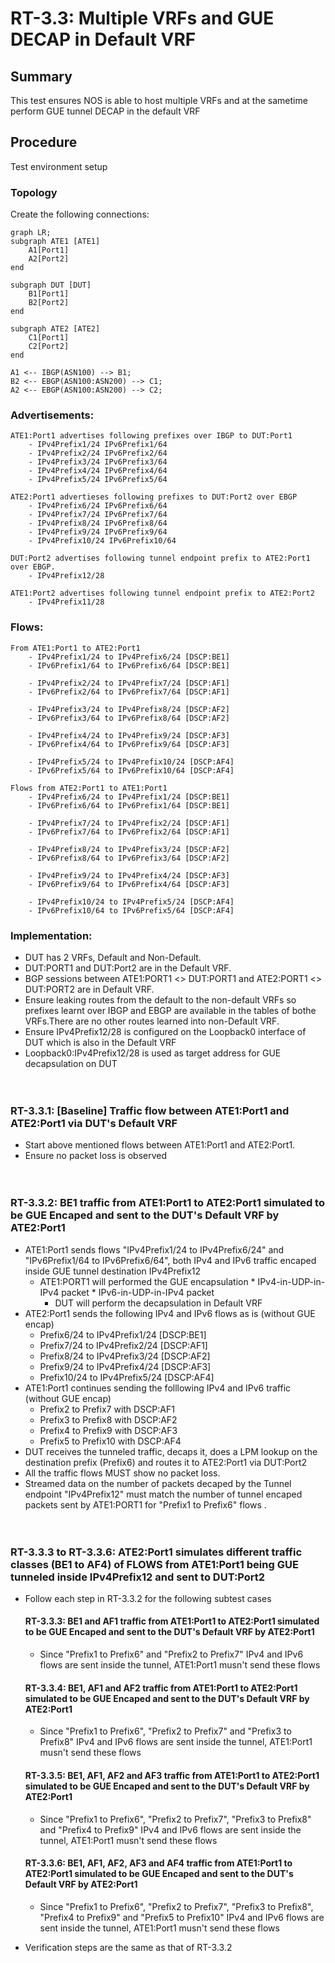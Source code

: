 # RT-3.3: Multiple VRFs and GUE DECAP in Default VRF

## Summary
This test ensures NOS is able to host multiple VRFs and at the sametime perform GUE tunnel DECAP in the default VRF

## Procedure
Test environment setup

### Topology
Create the following connections:
```mermaid
graph LR; 
subgraph ATE1 [ATE1]
    A1[Port1] 
    A2[Port2]
end

subgraph DUT [DUT]
    B1[Port1]
    B2[Port2]
end

subgraph ATE2 [ATE2]
    C1[Port1] 
    C2[Port2]
end

A1 <-- IBGP(ASN100) --> B1; 
B2 <-- EBGP(ASN100:ASN200) --> C1;
A2 <-- EBGP(ASN100:ASN200) --> C2;
```

### Advertisements:

	ATE1:Port1 advertises following prefixes over IBGP to DUT:Port1
		- IPv4Prefix1/24 IPv6Prefix1/64
		- IPv4Prefix2/24 IPv6Prefix2/64
		- IPv4Prefix3/24 IPv6Prefix3/64
		- IPv4Prefix4/24 IPv6Prefix4/64
		- IPv4Prefix5/24 IPv6Prefix5/64
	
	ATE2:Port1 advertieses following prefixes to DUT:Port2 over EBGP
		- IPv4Prefix6/24 IPv6Prefix6/64
		- IPv4Prefix7/24 IPv6Prefix7/64
		- IPv4Prefix8/24 IPv6Prefix8/64
		- IPv4Prefix9/24 IPv6Prefix9/64
		- IPv4Prefix10/24 IPv6Prefix10/64

	DUT:Port2 advertises following tunnel endpoint prefix to ATE2:Port1 over EBGP. 
		- IPv4Prefix12/28

	ATE1:Port2 advertises following tunnel endpoint prefix to ATE2:Port2
		- IPv4Prefix11/28

### Flows:

	From ATE1:Port1 to ATE2:Port1
		- IPv4Prefix1/24 to IPv4Prefix6/24 [DSCP:BE1]
		- IPv6Prefix1/64 to IPv6Prefix6/64 [DSCP:BE1]

		- IPv4Prefix2/24 to IPv4Prefix7/24 [DSCP:AF1]
		- IPv6Prefix2/64 to IPv6Prefix7/64 [DSCP:AF1]

		- IPv4Prefix3/24 to IPv4Prefix8/24 [DSCP:AF2]
		- IPv6Prefix3/64 to IPv6Prefix8/64 [DSCP:AF2]

		- IPv4Prefix4/24 to IPv4Prefix9/24 [DSCP:AF3]
		- IPv6Prefix4/64 to IPv6Prefix9/64 [DSCP:AF3]

		- IPv4Prefix5/24 to IPv4Prefix10/24 [DSCP:AF4]
		- IPv6Prefix5/64 to IPv6Prefix10/64 [DSCP:AF4]

	Flows from ATE2:Port1 to ATE1:Port1
		- IPv4Prefix6/24 to IPv4Prefix1/24 [DSCP:BE1]
		- IPv6Prefix6/64 to IPv6Prefix1/64 [DSCP:BE1]

		- IPv4Prefix7/24 to IPv4Prefix2/24 [DSCP:AF1]
		- IPv6Prefix7/64 to IPv6Prefix2/64 [DSCP:AF1]

		- IPv4Prefix8/24 to IPv4Prefix3/24 [DSCP:AF2]
		- IPv6Prefix8/64 to IPv6Prefix3/64 [DSCP:AF2]

		- IPv4Prefix9/24 to IPv4Prefix4/24 [DSCP:AF3]
		- IPv6Prefix9/64 to IPv6Prefix4/64 [DSCP:AF3]

		- IPv4Prefix10/24 to IPv4Prefix5/24 [DSCP:AF4]
		- IPv6Prefix10/64 to IPv6Prefix5/64 [DSCP:AF4]

### Implementation:
  - DUT has 2 VRFs, Default and Non-Default.
  - DUT:PORT1 and DUT:Port2 are in the Default VRF.
  - BGP sessions between ATE1:PORT1 <> DUT:PORT1 and ATE2:PORT1 <> DUT:PORT2 are in Default VRF.
  - Ensure leaking routes from the default to the non-default VRFs so prefixes learnt over IBGP and EBGP are available in the tables of bothe VRFs.There are no other routes learned into non-Default VRF.
  - Ensure IPv4Prefix12/28 is configured on the Loopback0 interface of DUT which is also in the Default VRF
  - Loopback0:IPv4Prefix12/28 is used as target address for GUE decapsulation on DUT<br><br><br>

### RT-3.3.1: [Baseline] Traffic flow between ATE1:Port1 and ATE2:Port1 via DUT's Default VRF
  * Start above mentioned flows between ATE1:Port1 and ATE2:Port1.
  * Ensure no packet loss is observed <br><br><br>
    

### RT-3.3.2: BE1 traffic from ATE1:Port1 to ATE2:Port1 simulated to be GUE Encaped and sent to the DUT's Default VRF by ATE2:Port1
  * ATE1:Port1 sends flows "IPv4Prefix1/24 to IPv4Prefix6/24" and "IPv6Prefix1/64 to IPv6Prefix6/64", both IPv4 and IPv6 traffic encaped inside GUE tunnel destination IPv4Prefix12
	* ATE1:PORT1 will performed the GUE encapsulation
    		* IPv4-in-UDP-in-IPv4 packet
    		* IPv6-in-UDP-in-IPv4 packet
    	* DUT will perform the decapsulation in Default VRF 
  * ATE2:Port1 sends the following IPv4 and IPv6 flows as is (without GUE encap)
    * Prefix6/24 to IPv4Prefix1/24 [DSCP:BE1]
    * Prefix7/24 to IPv4Prefix2/24 [DSCP:AF1]
    * Prefix8/24 to IPv4Prefix3/24 [DSCP:AF2]
    * Prefix9/24 to IPv4Prefix4/24 [DSCP:AF3]
    * Prefix10/24 to IPv4Prefix5/24 [DSCP:AF4]
  * ATE1:Port1 continues sending the folllowing IPv4 and IPv6 traffic (without GUE encap)
    * Prefix2 to Prefix7 with DSCP:AF1
    * Prefix3 to Prefix8 with DSCP:AF2
    * Prefix4 to Prefix9 with DSCP:AF3
    * Prefix5 to Prefix10 with DSCP:AF4
  * DUT receives the tunneled traffic, decaps it, does a LPM lookup on the destination prefix (Prefix6) and routes it to ATE2:Port1 via DUT:Port2
  * All the traffic flows MUST show no packet loss.
  * Streamed data on the number of packets decaped by the Tunnel endpoint "IPv4Prefix12" must match the number of tunnel encaped packets sent by ATE1:PORT1 for "Prefix1 to Prefix6" flows .<br><br><br>
  
   

### RT-3.3.3 to RT-3.3.6: ATE2:Port1 simulates different traffic classes (BE1 to AF4) of FLOWS from ATE1:Port1 being GUE tunneled inside IPv4Prefix12 and sent to DUT:Port2
  * Follow each step in RT-3.3.2 for the following subtest cases
    #### RT-3.3.3: BE1 and AF1 traffic from ATE1:Port1 to ATE2:Port1 simulated to be GUE Encaped and sent to the DUT's Default VRF by ATE2:Port1
      * Since "Prefix1 to Prefix6" and "Prefix2 to Prefix7" IPv4 and IPv6 flows are sent inside the tunnel, ATE1:Port1 musn't send these flows
    
    #### RT-3.3.4: BE1, AF1 and AF2 traffic from ATE1:Port1 to ATE2:Port1 simulated to be GUE Encaped and sent to the DUT's Default VRF by ATE2:Port1
      * Since "Prefix1 to Prefix6", "Prefix2 to Prefix7" and "Prefix3 to Prefix8" IPv4 and IPv6 flows are sent inside the tunnel, ATE1:Port1 musn't send these flows
        
    #### RT-3.3.5: BE1, AF1, AF2 and AF3 traffic from ATE1:Port1 to ATE2:Port1 simulated to be GUE Encaped and sent to the DUT's Default VRF by ATE2:Port1
      * Since "Prefix1 to Prefix6", "Prefix2 to Prefix7", "Prefix3 to Prefix8" and "Prefix4 to Prefix9" IPv4 and IPv6 flows are sent inside the tunnel, ATE1:Port1 musn't send these flows
        
    #### RT-3.3.6: BE1, AF1, AF2, AF3 and AF4 traffic from ATE1:Port1 to ATE2:Port1 simulated to be GUE Encaped and sent to the DUT's Default VRF by ATE2:Port1
      * Since "Prefix1 to Prefix6", "Prefix2 to Prefix7", "Prefix3 to Prefix8", "Prefix4 to Prefix9" and "Prefix5 to Prefix10" IPv4 and IPv6 flows are sent inside the tunnel, ATE1:Port1 musn't send these flows
        
  * Verification steps are the same as that of RT-3.3.2


